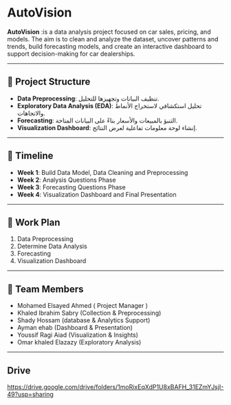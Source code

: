 # AutoVision  

**AutoVision** :is a data analysis project focused on car sales, pricing, and models. The aim is to clean and analyze the dataset, uncover patterns and trends, build forecasting models, and create an interactive dashboard to support decision-making for car dealerships.

---

## 📂 Project Structure  
- **Data Preprocessing**: تنظيف البيانات وتجهيزها للتحليل.  
- **Exploratory Data Analysis (EDA)**: تحليل استكشافي لاستخراج الأنماط والاتجاهات.  
- **Forecasting**: التنبؤ بالمبيعات والأسعار بناءً على البيانات المتاحة.  
- **Visualization Dashboard**: إنشاء لوحة معلومات تفاعلية لعرض النتائج.  

---

## 📅 Timeline  
- **Week 1**: Build Data Model, Data Cleaning and Preprocessing  
- **Week 2**: Analysis Questions Phase  
- **Week 3**: Forecasting Questions Phase  
- **Week 4**: Visualization Dashboard and Final Presentation  

---

## 📝 Work Plan  
1. Data Preprocessing  
2. Determine Data Analysis  
3. Forecasting  
4. Visualization Dashboard  

---

## 👥 Team Members  
- Mohamed Elsayed Ahmed ( Project Manager )
- Khaled Ibrahim Sabry (Collection & Preprocessing)
- Shady Hossam (database & Analytics Support)
- Ayman ehab (Dashboard & Presentation)
- Youssif Ragi Aiad (Visualization & Insights) 
- Omar khaled Elazazy (Exploratory Analysis)

---

## Drive
https://drive.google.com/drive/folders/1moRixEqXdP1U8xBAFH_31EZmYJsjI-49?usp=sharing

